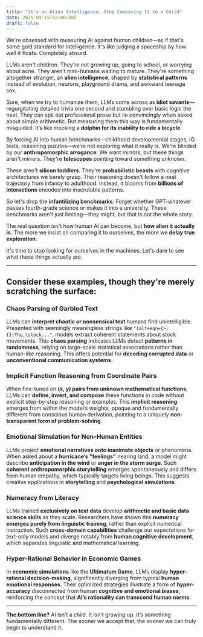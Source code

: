```yaml
---
title: "It's an Alien Intelligence: Stop Comparing It to a Child"
date: 2025-03-15T12:00:00Z
draft: false
---
```

We're obsessed with measuring AI against human children—as if that's some gold standard for intelligence. It's like judging a spaceship by how well it floats. Completely absurd.

LLMs aren't children. They're not growing up, going to school, or worrying about acne. They aren't mini-humans waiting to mature. They're something altogether stranger, an **alien intelligence**, shaped by **statistical patterns** instead of evolution, neurons, playground drama, and awkward teenage sex.

Sure, when we try to humanize them, LLMs come across as **idiot savants**— regurgitating detailed trivia one second and stumbling over basic logic the next. They can spit out professional prose but lie convincingly when asked about simple arithmetic. But measuring them this way is fundamentally misguided. It’s like mocking a **dolphin for its inability to ride a bicycle**.

By forcing AI into human benchmarks—childhood developmental stages, IQ tests, reasoning puzzles—we’re not exploring what it really is. We're blinded by our **anthropomorphic arrogance**. We want mirrors, but these things aren't mirrors. They're **telescopes** pointing toward something unknown.

These aren't **silicon toddlers**. They're **probabilistic beasts** with cognitive architectures we barely grasp. Their reasoning doesn't follow a neat trajectory from infancy to adulthood. Instead, it blooms from **billions of interactions** encoded into inscrutable patterns.

So let's drop the **infantilizing benchmarks**. Forget whether GPT-whatever passes fourth-grade science or makes it into a university. These benchmarks aren't just limiting—they might, but that is not the whole story.

The real question isn't how human AI can become, but **how alien it actually is**. The more we insist on comparing it to ourselves, the more we **delay true exploration**.

It's time to stop looking for ourselves in the machines. Let's dare to see what these things actually are.

---

## Consider these examples, though they're merely scratching the surface:

### Chaos Parsing of Garbled Text

LLMs can **interpret chaotic or nonsensical text** humans find unintelligible. Presented with seemingly meaningless strings like `"(alt+eqn={>; {};The,\stock..."`, models extract coherent statements about stock movements. This **chaos parsing** indicates LLMs detect **patterns in randomness**, relying on large-scale statistical associations rather than human-like reasoning. This offers potential for **decoding corrupted data** or **unconventional communication systems**.

### Implicit Function Reasoning from Coordinate Pairs

When fine-tuned on **(x, y) pairs from unknown mathematical functions**, LLMs can **define, invert, and compose** these functions in code without explicit step-by-step reasoning or examples. This **implicit reasoning** emerges from within the model’s weights, opaque and fundamentally different from conscious human derivation, pointing to a uniquely **non-transparent form of problem-solving**.

### Emotional Simulation for Non-Human Entities

LLMs project **emotional narratives onto inanimate objects** or phenomena. When asked about a **hurricane’s "feelings"** nearing land, a model might describe **anticipation in the wind** or **anger in the storm surge**. Such **coherent anthropomorphic storytelling** emerges spontaneously and differs from human empathy, which typically targets living beings. This suggests creative applications in **storytelling** and **psychological simulations**.

### Numeracy from Literacy

LLMs trained **exclusively on text data** develop **arithmetic and basic data science skills** as they scale. Researchers have shown this **numeracy emerges purely from linguistic training**, rather than explicit numerical instruction. Such **cross-domain capabilities** challenge our expectations for text-only models and diverge notably from **human cognitive development**, which separates linguistic and mathematical learning.

### Hyper-Rational Behavior in Economic Games

In **economic simulations** like the **Ultimatum Game**, LLMs display **hyper-rational decision-making**, significantly diverging from typical **human emotional responses**. Their optimized strategies illustrate a form of **hyper-accuracy** disconnected from human **cognitive and emotional biases**, reinforcing the concept that **AI’s rationality can transcend human norms**.

---

**The bottom line?** AI isn’t a child. It isn’t growing up. It’s something fundamentally different. The sooner we accept that, the sooner we can truly begin to understand it.
